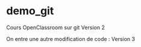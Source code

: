 # demo_git
Cours OpenClassroom sur git
Version 2

On entre une autre modification de code : Version 3
